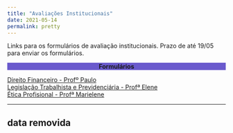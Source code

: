 ```yaml
---
title: "Avaliações Institucionais"
date: 2021-05-14
permalink: pretty
---
```

Links para os formulários de avaliação institucionais. Prazo de até 19/05 para enviar os formulários.

<div style="text-align:center"><b><p style="background-color:SlateBlue;">Formulários</p></b></div>

<a href="https://cutt.ly/dir_financeiro" title="Direito Financeiro - Profº Paulo">Direito Financeiro - Profº Paulo</a>
<br>
<a href="https://cutt.ly/legislacao_novo" title="Legislação Trabalhista e Previdenciária - Profª Elene">Legislação Trabalhista e Previdenciária - Profª Elene</a>
<br>
<a href="https://cutt.ly/etica_prof" title="Ética Profisional - Profª Marielene">Ética Profisional - Profª Marielene</a>
<br>

---
data removida
---

